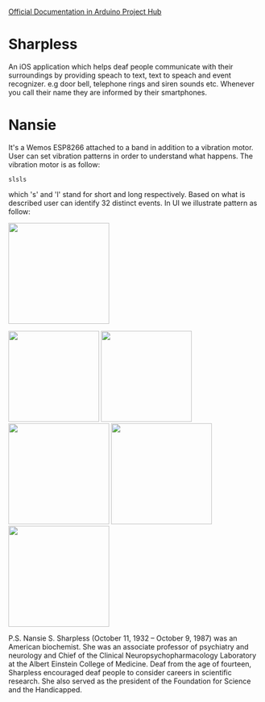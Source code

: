 [Official Documentation in Arduino Project Hub](https://create.arduino.cc/projecthub/saeed_all_gray/nansie-sharpless-566004)
# Sharpless
An iOS application which helps deaf people communicate with their surroundings by providing speach to text, text to speach and event recognizer. e.g door bell, telephone rings and siren sounds etc. Whenever you call their name they are informed by their smartphones.
# Nansie
It's a Wemos ESP8266 attached to a band in addition to a vibration motor. User can set vibration patterns in order to understand what happens. 
The vibration motor is as follow:
```
slsls
```
which 's' and 'l' stand for short and long respectively. Based on what is described user can identify 32 distinct events. In UI we illustrate pattern as follow:

<img src="https://user-images.githubusercontent.com/49303174/153886737-3d40d7e1-e5b1-4f89-a3e1-848720ee9693.png" width="200" />

<img src="https://user-images.githubusercontent.com/49303174/153886983-4d252107-4be2-4a01-95dd-322fb4d86b55.png" width="180" /> <img src="https://user-images.githubusercontent.com/49303174/153886965-4a8d206a-95d0-4e06-9336-c1e54362a09a.png" width="180" /> <img src="https://user-images.githubusercontent.com/49303174/153886954-a449365f-d6b0-4939-80c4-01c8b408851b.png" width="200" /> <img src="https://user-images.githubusercontent.com/49303174/153887102-0eac2084-5299-4717-93e8-23862c0aee80.jpg" width="200" /> <img src="https://user-images.githubusercontent.com/49303174/153887093-fcace6c8-d419-4671-83e2-c1509eed3d09.jpg" width="200" />


P.S. Nansie S. Sharpless (October 11, 1932 – October 9, 1987) was an American biochemist. She was an associate professor of psychiatry and neurology and Chief of the Clinical Neuropsychopharmacology Laboratory at the Albert Einstein College of Medicine. Deaf from the age of fourteen, Sharpless encouraged deaf people to consider careers in scientific research. She also served as the president of the Foundation for Science and the Handicapped.

